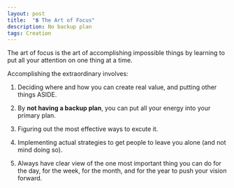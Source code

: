 ```yaml
---
layout: post
title:  "💲 The Art of Focus"
description: No backup plan 
tags: Creation
---
```



The art of focus is the art of accomplishing impossible things by learning to put all your attention on one thing at a time. 

Accomplishing the extraordinary involves:

1. Deciding where and how you can create real value, and putting other things ASIDE.

2. By **not having a backup plan**, you can put all your energy into your primary plan.

3. Figuring out the most effective ways to excute it.

4. Implementing actual strategies to get people to leave you alone (and not mind doing so).

5. Always have clear view of the one most important thing you can do for the day, for the week, for the month, and for the year to push your vision forward.

